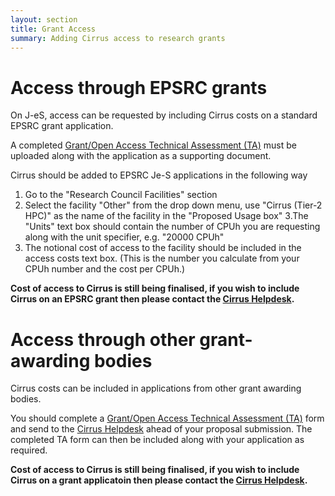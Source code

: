 ```yaml
---
layout: section
title: Grant Access
summary: Adding Cirrus access to research grants
---
```


Access through EPSRC grants
===========================

On J-eS, access can be requested by including Cirrus costs on a
standard EPSRC grant application.

A completed
[Grant/Open Access Technical Assessment (TA)](ta/Cirrus-TA-RAPGrant-form.docx) must be uploaded
along with the application as a supporting document. 

Cirrus should be added to EPSRC Je-S applications in the following way 

1. Go to the "Research Council Facilities" section 
2. Select the facility "Other" from the drop down menu, use "Cirrus (Tier-2 HPC)" as the name of the facility in the "Proposed Usage box" 
3.The "Units" text box should contain the number of CPUh you are requesting along with the unit specifier, e.g. "20000 CPUh" 
4. The notional cost of access to the facility should be included in the access costs text box. (This is the number you calculate from your CPUh number and the cost per CPUh.) 

**Cost of access to Cirrus is still being finalised, if you wish to
include Cirrus on an EPSRC grant then please contact the
[Cirrus Helpdesk](/support/).**

Access through other grant-awarding bodies
==========================================

Cirrus costs can be included in applications from other grant awarding
bodies.

You should complete a  [Grant/Open Access Technical Assessment (TA)](ta/Cirrus-TA-RAPGrant-form.docx)  form and
send to the [Cirrus Helpdesk](/support/) ahead of your proposal 
submission. The completed TA form can then be included along with your
application as required.

**Cost of access to Cirrus is still being finalised, if you wish to
include Cirrus on a grant applicatoin then please contact the
[Cirrus Helpdesk](/support/).**
